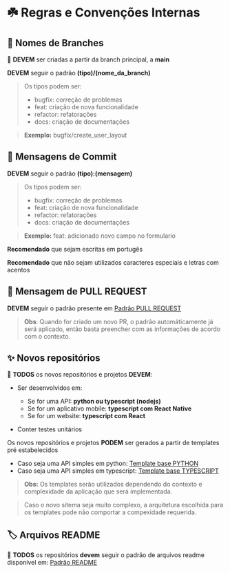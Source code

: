 # ☘️ Regras e Convenções Internas

## :seedling: Nomes de Branches

:rotating_light: **DEVEM** ser criadas a partir da branch principal, a **main**

**DEVEM** seguir o padrão **(tipo)/(nome_da_branch)**
  > Os tipos podem ser:
  > - bugfix: correção de problemas
  > - feat: criação de nova funcionalidade
  > - refactor: refatorações
  > - docs: criação de documentações

  > **Exemplo:** bugfix/create_user_layout

## :rocket: Mensagens de Commit

**DEVEM** seguir o padrão **(tipo):(mensagem)**
  > Os tipos podem ser:
  > - bugfix: correção de problemas
  > - feat: criação de nova funcionalidade
  > - refactor: refatorações
  > - docs: criação de documentações

  > **Exemplo:** feat: adicionado novo campo no formulario

**Recomendado** que sejam escritas em portugês

**Recomendado** que não sejam utilizados caracteres especiais e letras com acentos

## :hammer: Mensagem de PULL REQUEST

**DEVEM** seguir o padrão presente em [Padrão PULL REQUEST](https://github.com/starplast/.github/blob/main/.github/pull_request_template.md)

> **Obs**: Quando for criado um novo PR, o padrão automáticamente já será aplicado, então basta preencher com as informações de acordo com o contexto.


## :sparkles: Novos repositórios

:rotating_light: **TODOS** os novos repositórios e projetos **DEVEM**:
 - Ser desenvolvidos em:
    -  Se for uma API: **python ou typescript (nodejs)**
    -  Se for um aplicativo mobile: **typescript com React Native**
    -  Se for um website: **typescript com React**

- Conter testes unitários 

Os novos repositórios e projetos **PODEM** ser gerados a partir de templates pré estabelecidos

- Caso seja uma API simples em python: [Template base PYTHON](http://link)
- Caso seja uma API simples em typescript: [Template base TYPESCRIPT](https://github.com/starplast/template-api-nodejs)

> **Obs:** Os templates serão utilizados dependendo do contexto e complexidade da aplicação que será implementada. 

> Caso o novo sitema seja muito complexo, a arquitetura escolhida para os templates pode não comportar a compexidade requerida.

## :label: Arquivos README 

:rotating_light: **TODOS** os repositórios **devem** seguir o padrão de arquivos readme disponível em: [Padrão README](https://github.com/starplast/.github/blob/main/profile/Documentations/template_readme_file.md)

